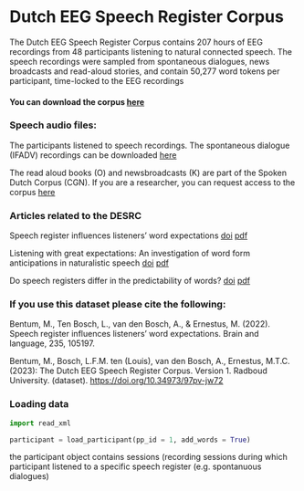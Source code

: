 # Dutch EEG Speech Register Corpus

The Dutch EEG Speech Register Corpus contains 207 hours of EEG recordings from 48 participants listening to 
natural connected speech. The speech recordings were sampled from spontaneous dialogues, news broadcasts 
and read-aloud stories, and contain 50,277 word tokens per participant, time-locked to the EEG recordings

#### You can download the corpus [here](https://data.ru.nl/collections/ru/cls/dutch_eeg_speech_register_corpus_dsc_807)


### Speech audio files:
The participants listened to speech recordings. 
The spontaneous dialogue (IFADV) recordings can be downloaded [here](https://www.fon.hum.uva.nl/IFA-SpokenLanguageCorpora/IFADVcorpus/Speech/)

The read aloud books (O) and newsbroadcasts (K) are part of the Spoken Dutch Corpus (CGN). 
If you are a researcher, you can request access to the corpus [here](https://taalmaterialen.ivdnt.org/download/tstc-corpus-gesproken-nederlands/)


### Articles related to the DESRC

Speech register influences listeners’ word expectations [doi](https://doi.org/10.1016/j.bandl.2022.105197) [pdf](https://pdf.sciencedirectassets.com/272554/1-s2.0-S0093934X22X00114/1-s2.0-S0093934X22001274/main.pdf?X-Amz-Security-Token=IQoJb3JpZ2luX2VjEKj%2F%2F%2F%2F%2F%2F%2F%2F%2F%2FwEaCXVzLWVhc3QtMSJIMEYCIQDm%2BwZna9J4CRaCQrnd2CXVpneVV8nru8LqLfwSQtb1xwIhAPNt2nliCoxtetq2DR%2FagOxHb2tq4%2FHH1n3ri%2BcGP2OSKrwFCMH%2F%2F%2F%2F%2F%2F%2F%2F%2F%2FwEQBRoMMDU5MDAzNTQ2ODY1IgyL2u0wekqzFq%2BbovAqkAUIZdgAQ8KRyaMHf262uVKQQ8XfLpzm52OtaWXZLCjGQl23Gj1%2FdUsNyMUjgsi%2Bzs7wnZieAT7Yy6hcxlpfRzqdH6NvBiA4%2B81VJGNOgBSGn0QlyYCTKH76Z%2BdBytEXhgDTgW23vwdFrmmpNZEKvfikzEYqCBScbwmhvJ2uKqmmL5w6%2F5Iw2IsW%2BsVVwMRzToJnq8CTuOQms%2BR0GQdTNhucsqIoY2EZV4VzThb62iEtnYTUPxP5CL%2F%2FkyzCkAtqwdInjxPRAEDetzOVdxzKJEYPd7TDjwotp4jcXmI5dyfJBU4EUoQG3fizTIWGv300cmN2Ucqq%2FipK9Q39oSo%2BAQvPSOm1P38UcNUf3%2BGE7Bf3AEAer2SInIUV9WLwOMVmKK0WDMc3mFN8PQi6leMWZXLIDXzOTgUpxYXlS3cj3NTlrXXVV%2FzDNUBpS5eipj2OT72awcuoDmjLN8UFNt%2F7MA6Qm4ja3BRVhTdrKCkV9aRnUp1ptwkiY25Zoz6tvNFx1tn%2F1Ww%2BJoMrV5AdobObDFt7bnbXIApGBHXuN%2BjouQjCGxTNdpnWZuOPdfNDvWBn2Un9pVkOYSqFFgVWxYcnzWY4qZYPgoTyp6rU6Zn3ScUb6e6mU%2BE%2BRIJcFSB1S80WiuQ8avdcxHp6g2JYRErXfSDLCZRwq6X9IkuHS66hbuw%2Bk89w8zrnmVKuHJMoTVOQVuEqrJBrxWivKcnyYzQWVxrxmkWS2TwQin9B7pQ0cIXGw3CDMjjy3JcXZYP4b6mjbufTYM2WBRkB7f0QzZ5qeBvrOESVhTilyHoUVgN6aIgt9%2BeUZG3JREOzRF9ru5TAG0QixHjR1B%2Fzz3M9HZoBRrvAgT32yFtplERcXnncSx3HmzCT95CwBjqwAclYFbqq4EjzQb7BIuNSPLi%2B0cHDIGLx8%2FH%2BEFJh2QnY9lylbuGWyrfNDz0kKWqqGWeuJYw7evbeyZ0HXheoDJNDrDbo9%2BrtgkEKbyKov5W7ngMipNcki4beV3hi6JdsiROaauY75orVkzd8I%2BE%2FkMffbbuPsl2kkT48lNkKbsNj8ff1nl%2FGpUr%2FsvahUBBpkg8HhiIWaTL841uaXdnggi8HC4tZG%2F%2BQ1OeZ2Zkn9pXL&X-Amz-Algorithm=AWS4-HMAC-SHA256&X-Amz-Date=20240327T164813Z&X-Amz-SignedHeaders=host&X-Amz-Expires=300&X-Amz-Credential=ASIAQ3PHCVTY4KQJI2PD%2F20240327%2Fus-east-1%2Fs3%2Faws4_request&X-Amz-Signature=05b27e73c7d0d14c4fccc2d8d73115fc19c75de211c120b3f2367039bbdb2b65&hash=023cf395339cad1097da4a431fe83297e017dba685a75b7fe0c09807ee381d9a&host=68042c943591013ac2b2430a89b270f6af2c76d8dfd086a07176afe7c76c2c61&pii=S0093934X22001274&tid=spdf-c90448da-ed6e-44f1-9cc5-3d362a72cbd4&sid=d9322c063b006943f39ad9f1d6013e1d173cgxrqb&type=client&tsoh=d3d3LnNjaWVuY2VkaXJlY3QuY29t&ua=080a585703510b0a0157&rr=86b0dde35a5e35f4&cc=nl)

Listening with great expectations: An investigation of word form anticipations in naturalistic speech [doi](https://doi.org/10.21437/Interspeech.2019-2741) [pdf](https://www.isca-archive.org/interspeech_2019/bentum19_interspeech.pdf)

Do speech registers differ in the predictability of words? [doi](https://doi.org/10.1075/ijcl.17062.ben) [pdf](https://repository.ubn.ru.nl/bitstream/handle/2066/205999/205999.pdf?sequence=1)

### If you use this dataset please cite the following:
Bentum, M., Ten Bosch, L., van den Bosch, A., & Ernestus, M. (2022). Speech register influences listeners’ word expectations. Brain and language, 235, 105197. 

Bentum, M., Bosch, L.F.M. ten (Louis), van den Bosch, A., Ernestus, M.T.C. (2023): The Dutch EEG Speech Register Corpus. Version 1. Radboud University. (dataset).
https://doi.org/10.34973/97pv-jw72


### Loading data

```python
import read_xml

participant = load_participant(pp_id = 1, add_words = True)
```

the participant object contains sessions (recording sessions during which participant listened to a specific
speech register (e.g. spontanuous dialogues)


